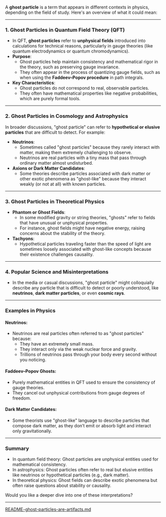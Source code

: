 A **ghost particle** is a term that appears in different contexts in physics, depending on the field of study. Here's an overview of what it could mean:

---

### **1. Ghost Particles in Quantum Field Theory (QFT)**
- In QFT, **ghost particles** refer to **unphysical fields** introduced into calculations for technical reasons, particularly in gauge theories (like quantum electrodynamics or quantum chromodynamics).
- **Purpose**:
  - Ghost particles help maintain consistency and mathematical rigor in the theory, such as preserving gauge invariance.
  - They often appear in the process of quantizing gauge fields, such as when using the **Faddeev–Popov procedure** in path integrals.
- **Key Characteristics**:
  - Ghost particles do not correspond to real, observable particles.
  - They often have mathematical properties like negative probabilities, which are purely formal tools.

---

### **2. Ghost Particles in Cosmology and Astrophysics**
In broader discussions, "ghost particle" can refer to **hypothetical or elusive particles** that are difficult to detect. For example:
- **Neutrinos**:
  - Sometimes called "ghost particles" because they rarely interact with matter, making them extremely challenging to observe.
  - Neutrinos are real particles with a tiny mass that pass through ordinary matter almost undisturbed.
- **Axions or Dark Matter Candidates**:
  - Some theories describe particles associated with dark matter or other exotic phenomena as "ghost-like" because they interact weakly (or not at all) with known particles.

---

### **3. Ghost Particles in Theoretical Physics**
- **Phantom or Ghost Fields**:
  - In some modified gravity or string theories, "ghosts" refer to fields that have unusual or unphysical properties.
  - For instance, ghost fields might have negative energy, raising concerns about the stability of the theory.
- **Tachyons**:
  - Hypothetical particles traveling faster than the speed of light are sometimes loosely associated with ghost-like concepts because their existence challenges causality.

---

### **4. Popular Science and Misinterpretations**
- In the media or casual discussions, "ghost particle" might colloquially describe any particle that is difficult to detect or poorly understood, like **neutrinos**, **dark matter particles**, or even **cosmic rays**.

---

### **Examples in Physics**
#### **Neutrinos:**
- Neutrinos are real particles often referred to as "ghost particles" because:
  - They have an extremely small mass.
  - They interact only via the weak nuclear force and gravity.
  - Trillions of neutrinos pass through your body every second without you noticing.

#### **Faddeev–Popov Ghosts:**
- Purely mathematical entities in QFT used to ensure the consistency of gauge theories.
- They cancel out unphysical contributions from gauge degrees of freedom.

#### **Dark Matter Candidates:**
- Some theorists use "ghost-like" language to describe particles that compose dark matter, as they don’t emit or absorb light and interact only gravitationally.

---

### **Summary**
- In quantum field theory: Ghost particles are unphysical entities used for mathematical consistency.
- In astrophysics: Ghost particles often refer to real but elusive entities like neutrinos or hypothetical particles (e.g., dark matter).
- In theoretical physics: Ghost fields can describe exotic phenomena but often raise questions about stability or causality.

Would you like a deeper dive into one of these interpretations?


---

[README-ghost-particles-are-artifacts.md](https://t2m.io/eP1EA6b)

